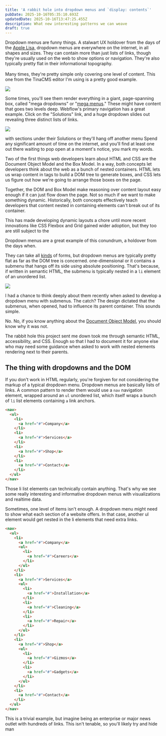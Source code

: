 ```yaml
---
title: 'A rabbit hole into dropdown menus and `display: contents`'
pubDate: 2025-10-16T05:35:10.693Z
updatedDate: 2025-10-16T13:47:25.455Z
description: What new interesting patterns we can weave
draft: true
---
```


Dropdown menus are funny things. A stalwart UX holdover from the days of the [Apple Lisa,](https://kartsci.org/kocomu/computer-history/graphical-user-interface-history/#:~:text=Apple%20Lisa%20and%20the%20Mac,double%2Dclicked%20on%20that%20file.) dropdown menus are everywhere on the internet, in all shapes and sizes. They can contain more than just lists of links, though they're usually used on the web to show options or navigation. They're also typically pretty flat in their informational topography.\
\
Many times, they're pretty simple only covering one level of content. This one from the TinaCMS editor I'm using is a pretty good example.

![](</Screenshot 2025-10-16 at 9.37.22 AM.png>)

Some times, you'll see them render everything in a giant, page-spanning box, called "mega dropdowns" or "[mega menus](https://webflow.com/blog/mega-menu-examples)." These might have content that goes two levels deep. Webflow's primary navigation has a great example. Click on the "Solutions" link, and a huge dropdown slides out revealing three distinct lists of links.

![](</Screenshot 2025-10-16 at 1.33.13 AM.png>)

 with sections under their Solutions or they'll hang off another menu Spend any significant amount of time on the internet, and you'll find at least one out there waiting to pop open at a moment's notice, you mark my words. 

Two of the first things web developers learn about HTML and CSS are the Document Object Model and the Box Model. In a way, both concepts let developers think about the web as a bunch of nested containers. HTML lets us wrap content in tags to build a DOM tree to generate boxes, and CSS lets us figure out how we're going to arrange those boxes on the page.

Together, the DOM and Box Model make reasoning over content layout easy enough if it can just flow down the page. Not so much if we want to make something dynamic. Historically, both concepts effectively teach developers that content nested in containing elements can't break out of its container. 

This has made developing dynamic layouts a chore until more recent innovations like CSS Flexbox and Grid gained wider adoption, but they too are still subject to the 

Dropdown menus are a great example of this conundrum, a holdover from the days when. 

They can take all [kinds](https://www.interaction-design.org/literature/article/display-contents-the-classic-way-with-dropdown-menus) of forms, but dropdown menus are typically pretty flat as far as the DOM tree is concerned. one-dimensional or it contains a submenu that hangs off its side using absolute positioning. That's because, if written in semantic HTML, the submenu is typically nested in a `li` element of an unordered list.

![](</Screenshot 2025-10-16 at 2.10.32 AM.png>)

I had a chance to think deeply about them recently when asked to develop a dropdown menu with submenus. The catch? The design dictated that the submenus, when opened, had to influence its parent container. This sounds simple.

No. No, if you know anything about the [Document Object Model](https://developer.mozilla.org/en-US/docs/Web/API/Document_Object_Model), you should know why it was not.

The rabbit hole this project sent me down took me through semantic HTML, accessibility, and CSS. Enough so that I had to document it for anyone else who may need some guidance when asked to work with nested elements rendering next to their parents.

## The thing with dropdowns and the DOM

If you don't work in HTML regularly, you're forgiven for not considering the markup of a typical dropdown menu. Dropdown menus are basically lists of links. A common pattern to render them would use a `nav` navigation element, wrapped around an `ul` unordered list, which itself wraps a bunch of `li` list elements containing `a` link anchors.

```html
<nav>
  <ul>
    <li>
      <a href="#">Company</a>
    </li>
    <li>
      <a href="#">Services</a>
    </li>
    <li>
      <a href="#">Shop</a>
    </li>
    <li>
      <a href="#">Contact</a>
    </li>
  </ul>
</nav>
```

Those li list elements can technically contain anything. That's why we see some really interesting and informative dropdown menus with visualizations and realtime data.

Sometimes, one level of items isn't enough. A dropdown menu might need to show what each section of a website offers. In that case, another ul element would get nested in the li elements that need extra links.

```html
<nav>
  <ul>
    <li>
      <a href="#">Company</a>
      <ul>
        <li>
          <a href="#">Careers</a>
        </li>
      </ul>
    </li>
    <li>
      <a href="#">Services</a>
      <ul>
        <li>
          <a href="#">Installation</a>
        </li>
        <li>
          <a href="#">Cleaning</a>
        </li>
        <li>
          <a href="#">Repair</a>
        </li>
      </ul>
    </li>
    <li>
      <a href="#">Shop</a>
      <ul>
        <li>
          <a href="#">Gizmos</a>
        </li>
        <li>
          <a href="#">Gadgets</a>
        </li>
      </ul>
    </li>
    <li>
      <a href="#">Contact</a>
    </li>
  </ul>
</nav>
```

This is a trivial example, but imagine being an enterprise or major news outlet with hundreds of links. This isn't tenable, so you'll likely try and hide man
